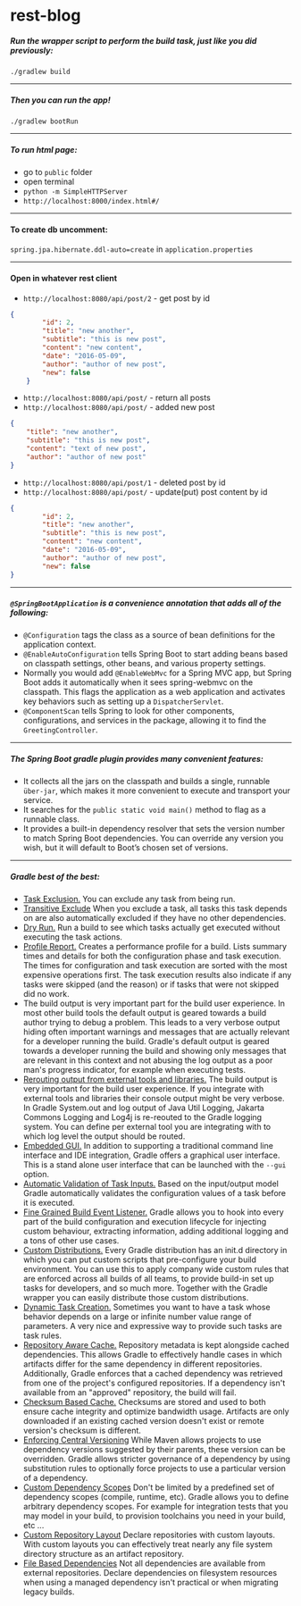 # rest-blog

##### Run the wrapper script to perform the build task, just like you did previously:

`./gradlew build`

___

##### Then you can run the app!

`./gradlew bootRun`

___

##### To run html page:

* go to `public` folder
* open terminal
* `python -m SimpleHTTPServer`
* `http://localhost:8000/index.html#/`
___

#### To create db uncomment:

`spring.jpa.hibernate.ddl-auto=create` in `application.properties`
___

#### Open in whatever rest client

* `http://localhost:8080/api/post/2` - get post by id
```json
{
        "id": 2,
        "title": "new another",
        "subtitle": "this is new post",
        "content": "new content",
        "date": "2016-05-09",
        "author": "author of new post",
        "new": false
    }
```
* `http://localhost:8080/api/post/` - return all posts
* `http://localhost:8080/api/post/` - added new post
```json
{
    "title": "new another",
    "subtitle": "this is new post",
    "content": "text of new post",
    "author": "author of new post"
}
```
* `http://localhost:8080/api/post/1` - deleted post by id
* `http://localhost:8080/api/post/` - update(put) post content by id
```json
{
        "id": 2,
        "title": "new another",
        "subtitle": "this is new post",
        "content": "new content",
        "date": "2016-05-09",
        "author": "author of new post",
        "new": false
}
```

___

##### `@SpringBootApplication` is a convenience annotation that adds all of the following:
* `@Configuration` tags the class as a source of bean definitions for the application context.
* `@EnableAutoConfiguration` tells Spring Boot to start adding beans based on classpath settings, other beans, and various property settings.
* Normally you would add `@EnableWebMvc` for a Spring MVC app, but Spring Boot adds it automatically when it sees spring-webmvc on the classpath. This flags the application as a web application and activates key behaviors such as setting up a `DispatcherServlet`.
* `@ComponentScan` tells Spring to look for other components, configurations, and services in the package, allowing it to find the `GreetingController`.

___

##### The Spring Boot gradle plugin provides many convenient features:

* It collects all the jars on the classpath and builds a single, runnable `über-jar`, which makes it more convenient to execute and transport your service.
* It searches for the `public static void main()` method to flag as a runnable class.
* It provides a built-in dependency resolver that sets the version number to match Spring Boot dependencies. You can override any version you wish, but it will default to Boot’s chosen set of versions.

____

##### Gradle best of the best:
* [Task Exclusion.](https://docs.gradle.org/current/userguide/tutorial_gradle_command_line.html#sec:excluding_tasks_from_the_command_line) You can exclude any task from being run.
* [Transitive Exclude](https://docs.gradle.org/current/userguide/tutorial_gradle_command_line.html#sec:excluding_tasks_from_the_command_line) When you exclude a task, all tasks this task depends on are also automatically excluded if they have no other dependencies.
* [Dry Run.](https://docs.gradle.org/current/userguide/tutorial_gradle_command_line.html#sec:dry_run) Run a build to see which tasks actually get executed without executing the task actions.
* [Profile Report.](https://docs.gradle.org/current/userguide/tutorial_gradle_command_line.html#sec:profiling_build) Creates a performance profile for a build. Lists summary times and details for both the configuration phase and task execution. The times for configuration and task execution are sorted with the most expensive operations first. The task execution results also indicate if any tasks were skipped (and the reason) or if tasks that were not skipped did no work.
* The build output is very important part for the build user experience. In most other build tools the default output is geared towards a build author trying to debug a problem. This leads to a very verbose output hiding often important warnings and messages that are actually relevant for a developer running the build. Gradle's default output is geared towards a developer running the build and showing only messages that are relevant in this context and not abusing the log output as a poor man's progress indicator, for example when executing tests.
* [Rerouting output from external tools and libraries.](https://docs.gradle.org/current/userguide/logging.html#sec:external_tools) The build output is very important for the build user experience. If you integrate with external tools and libraries their console output might be very verbose. In Gradle System.out and log output of Java Util Logging, Jakarta Commons Logging and Log4j is re-reouted to the Gradle logging system. You can define per external tool you are integrating with to which log level the output should be routed.
* [Embedded GUI.](https://docs.gradle.org/current/userguide/tutorial_gradle_gui.html) In addition to supporting a traditional command line interface and IDE integration, Gradle offers a graphical user interface. This is a stand alone user interface that can be launched with the `--gui` option.
* [Automatic Validation of Task Inputs.](https://docs.gradle.org/current/userguide/userguide_single.html#incremental_tasks) Based on the input/output model Gradle automatically validates the configuration values of a task before it is executed.
* [Fine Grained Build Event Listener.](https://docs.gradle.org/current/userguide/build_lifecycle.html#build_lifecycle_events) Gradle allows you to hook into every part of the build configuration and execution lifecycle for injecting custom behaviour, extracting information, adding additional logging and a tons of other use cases.
* [Custom Distributions.](https://docs.gradle.org/current/userguide/init_scripts.html) Every Gradle distribution has an init.d directory in which you can put custom scripts that pre-configure your build environment. You can use this to apply company wide custom rules that are enforced across all builds of all teams, to provide build-in set up tasks for developers, and so much more. Together with the Gradle wrapper you can easily distribute those custom distributions.
* [Dynamic Task Creation.](https://docs.gradle.org/current/userguide/more_about_tasks.html#N10F07) Sometimes you want to have a task whose behavior depends on a large or infinite number value range of parameters. A very nice and expressive way to provide such tasks are task rules.
* [Repository Aware Cache.](https://docs.gradle.org/current/userguide/dependency_management.html#sub:cache_repository_independence) Repository metadata is kept alongside cached dependencies. This allows Gradle to effectively handle cases in which artifacts differ for the same dependency in different repositories. Additionally, Gradle enforces that a cached dependency was retrieved from one of the project's configured repositories. If a dependency isn't available from an "approved" repository, the build will fail.
* [Checksum Based Cache.](https://docs.gradle.org/current/userguide/dependency_management.html#sub:cache_checksum_storage) Checksums are stored and used to both ensure cache integrity and optimize bandwidth usage. Artifacts are only downloaded if an existing cached version doesn't exist or remote version's checksum is different.
* [Enforcing Central Versioning](https://docs.gradle.org/current/userguide/dependency_management.html#sec:custom_versioning_scheme) While Maven allows projects to use dependency versions suggested by their parents, these version can be overridden. Gradle allows stricter governance of a dependency by using substitution rules to optionally force projects to use a particular version of a dependency.
* [Custom Dependency Scopes](https://docs.gradle.org/current/userguide/dependency_management.html#sub:configurations) Don't be limited by a predefined set of dependency scopes (compile, runtime, etc). Gradle allows you to define arbitrary dependency scopes. For example for integration tests that you may model in your build, to provision toolchains you need in your build, etc ...
* [Custom Repository Layout](https://docs.gradle.org/current/userguide/dependency_management.html#N154B8) Declare repositories with custom layouts. With custom layouts you can effectively treat nearly any file system directory structure as an artifact repository.
* [File Based Dependencies](https://docs.gradle.org/current/userguide/dependency_management.html#sub:file_dependencies) Not all dependencies are available from external repositories. Declare dependencies on filesystem resources when using a managed dependency isn't practical or when migrating legacy builds.
